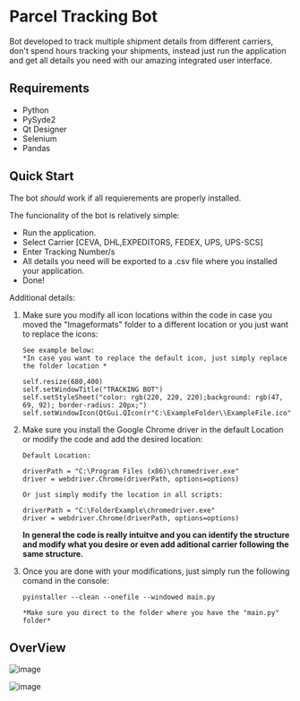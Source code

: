 # Parcel Tracking Bot

Bot developed to track multiple shipment details from different carriers, don't spend hours tracking your shipments, instead just run the application and get all details you need with our amazing integrated user interface.


## Requirements

- Python
- PySyde2
- Qt Designer
- Selenium
- Pandas

## Quick Start

The bot *should* work if all requierements are properly installed.

The funcionality of the bot is relatively simple:

- Run the application.
- Select Carrier [CEVA, DHL,EXPEDITORS, FEDEX, UPS, UPS-SCS]
- Enter Tracking Number/s
- All details you need will be exported to a .csv file where you installed your application.
- Done!

Additional details:

1. Make sure you modify all icon locations within the code in case you moved the "Imageformats" folder to a different location or you just want to replace the icons:

    ```
    See example below:
    *In case you want to replace the default icon, just simply replace the folder location *

    self.resize(680,400)
    self.setWindowTitle("TRACKING BOT")
    self.setStyleSheet("color: rgb(220, 220, 220);background: rgb(47, 69, 92); border-radius: 20px;")  
    self.setWindowIcon(QtGui.QIcon(r"C:\ExampleFolder\\ExampleFile.ico")) 
    ```
2. Make sure you install the Google Chrome driver in the default Location or modify the code and add the desired location:

    ```
    Default Location:
    
    driverPath = "C:\Program Files (x86)\chromedriver.exe"
    driver = webdriver.Chrome(driverPath, options=options)

    Or just simply modify the location in all scripts:
    
    driverPath = "C:\FolderExample\chromedriver.exe"
    driver = webdriver.Chrome(driverPath, options=options)    
    
    ```
    
    **In general the code is really intuitve and you can identify the structure and modify what you desire or even add aditional carrier following the same structure.**
    
3. Once you are done with your modifications, just simply run the following comand in the console:

    ```
    pyinstaller --clean --onefile --windowed main.py
    
    *Make sure you direct to the folder where you have the "main.py" folder*
    
    ```

## OverView

![image](https://user-images.githubusercontent.com/84207679/120042811-6bf12280-bfd0-11eb-9f6f-5e05b3484d59.png)

![image](https://user-images.githubusercontent.com/84207679/120042831-74495d80-bfd0-11eb-8dbd-f23a9e375538.png)





